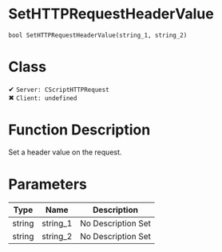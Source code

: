 # SetHTTPRequestHeaderValue
```
bool SetHTTPRequestHeaderValue(string_1, string_2)
```
# Class
✔ `Server: CScriptHTTPRequest`  
✖ `Client: undefined`  

# Function Description
Set a header value on the request.
# Parameters
Type|Name|Description
--|--|--
string|string_1|No Description Set
string|string_2|No Description Set

